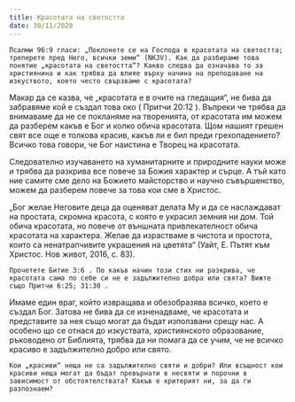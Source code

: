```yaml
---
title: Красотата на светостта
date: 30/11/2020
---
```


`Псалми 96:9 гласи: „Поклонете се на Господа в красотата на светостта; треперете пред Него, всички земи“ (NKJV). Как да разбираме това понятие „красотата на светостта“? Какво следва да означава то за християнина и как трябва да влияе върху начина на преподаване на изкуството, което често свързваме с красотата?`

Макар да се казва, че „красотата е в очите на гледащия“, не бива да забравяме кой е създал това око ( Притчи 20:12 ). Въпреки че трябва да внимаваме да не се покланяме на творенията, от красотата им можем да разберем какъв е Бог и колко обича красотата. Щом нашият грешен свят все още е толкова красив, какъв ли е бил преди грехопадението? Всичко това говори, че Бог наистина е Творец на красотата.

Следователно изучаването на хуманитарните и природните науки може и трябва да разкрива все повече за Божия характер и сърце. А тъй като ние самите сме дело на Божието майсторство и научно съвършенство, можем да разберем повече за това кои сме в Христос.

„Бог желае Неговите деца да оценяват делата Му и да се наслаждават на простата, скромна красота, с която е украсил земния ни дом. Той обича красотата, но повече от външната привлекателност обича красотата на характера. Желае да израстваме в чистота и простота, които са ненатрапчивите украшения на цветята“ (Уайт, Е. Пътят към Христос. Нов живот, 2016, с. 83).

`Прочетете Битие 3:6 . По какъв начин този стих ни разкрива, че красотата сама по себе си не е задължително добра или свята? Вижте също Притчи 6:25; 31:30 .`

Имаме един враг, който извращава и обезобразява всичко, което е създал Бог. Затова не бива да се изненадваме, че красотата и представите за нея също могат да бъдат използвани срещу нас. А особено що се отнася до изкуствата, християнското образование, ръководено от Библията, трябва да ни помага да се учим, че не всичко красиво е задължително добро или свято.

`Кои „красиви“ неща не са задължително святи и добри? Или всъщност кои красиви неща могат да бъдат превърнати в несвяти и порочни в зависимост от обстоятелствата? Какъв е критерият ни, за да ги разпознаем?`